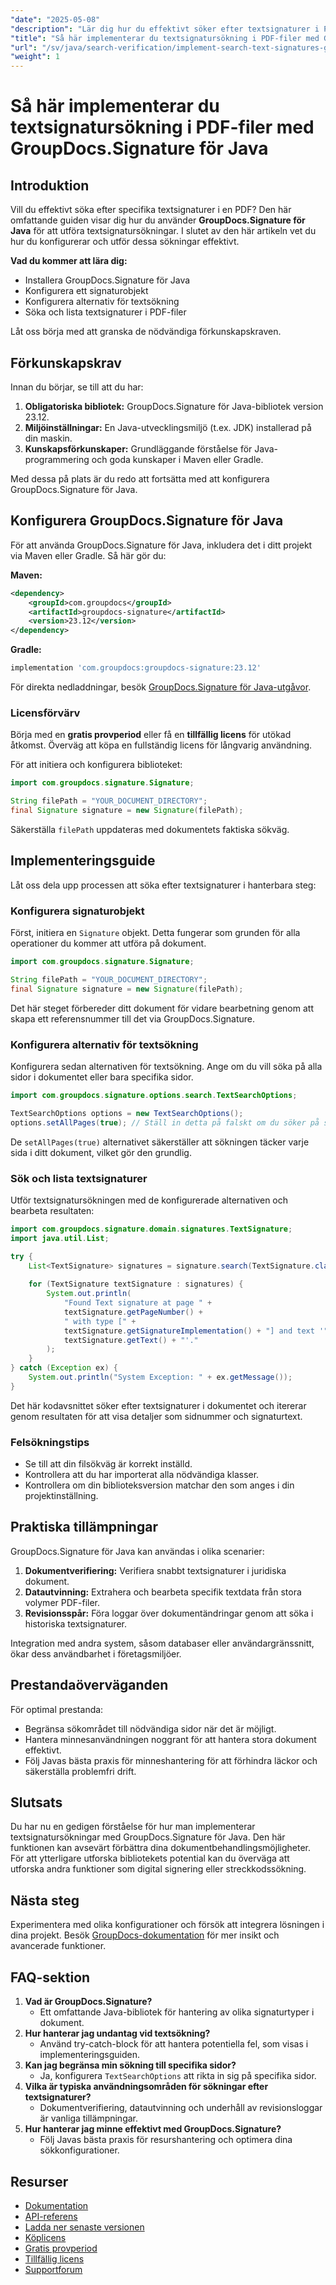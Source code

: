 ```yaml
---
"date": "2025-05-08"
"description": "Lär dig hur du effektivt söker efter textsignaturer i PDF-filer med GroupDocs.Signature för Java. Följ den här steg-för-steg-guiden för att förbättra dina dokumentbehandlingsfunktioner."
"title": "Så här implementerar du textsignatursökning i PDF-filer med GroupDocs.Signature för Java"
"url": "/sv/java/search-verification/implement-search-text-signatures-groupdocs-java-pdf/"
"weight": 1
---
```


# Så här implementerar du textsignatursökning i PDF-filer med GroupDocs.Signature för Java

## Introduktion

Vill du effektivt söka efter specifika textsignaturer i en PDF? Den här omfattande guiden visar dig hur du använder **GroupDocs.Signature för Java** för att utföra textsignatursökningar. I slutet av den här artikeln vet du hur du konfigurerar och utför dessa sökningar effektivt.

**Vad du kommer att lära dig:**
- Installera GroupDocs.Signature för Java
- Konfigurera ett signaturobjekt
- Konfigurera alternativ för textsökning
- Söka och lista textsignaturer i PDF-filer

Låt oss börja med att granska de nödvändiga förkunskapskraven.

## Förkunskapskrav

Innan du börjar, se till att du har:
1. **Obligatoriska bibliotek:** GroupDocs.Signature för Java-bibliotek version 23.12.
2. **Miljöinställningar:** En Java-utvecklingsmiljö (t.ex. JDK) installerad på din maskin.
3. **Kunskapsförkunskaper:** Grundläggande förståelse för Java-programmering och goda kunskaper i Maven eller Gradle.

Med dessa på plats är du redo att fortsätta med att konfigurera GroupDocs.Signature för Java.

## Konfigurera GroupDocs.Signature för Java

För att använda GroupDocs.Signature för Java, inkludera det i ditt projekt via Maven eller Gradle. Så här gör du:

**Maven:**
```xml
<dependency>
    <groupId>com.groupdocs</groupId>
    <artifactId>groupdocs-signature</artifactId>
    <version>23.12</version>
</dependency>
```

**Gradle:**
```gradle
implementation 'com.groupdocs:groupdocs-signature:23.12'
```

För direkta nedladdningar, besök [GroupDocs.Signature för Java-utgåvor](https://releases.groupdocs.com/signature/java/).

### Licensförvärv

Börja med en **gratis provperiod** eller få en **tillfällig licens** för utökad åtkomst. Överväg att köpa en fullständig licens för långvarig användning.

För att initiera och konfigurera biblioteket:
```java
import com.groupdocs.signature.Signature;

String filePath = "YOUR_DOCUMENT_DIRECTORY";
final Signature signature = new Signature(filePath);
```

Säkerställa `filePath` uppdateras med dokumentets faktiska sökväg.

## Implementeringsguide

Låt oss dela upp processen att söka efter textsignaturer i hanterbara steg:

### Konfigurera signaturobjekt

Först, initiera en `Signature` objekt. Detta fungerar som grunden för alla operationer du kommer att utföra på dokument.
```java
import com.groupdocs.signature.Signature;

String filePath = "YOUR_DOCUMENT_DIRECTORY";
final Signature signature = new Signature(filePath);
```

Det här steget förbereder ditt dokument för vidare bearbetning genom att skapa ett referensnummer till det via GroupDocs.Signature.

### Konfigurera alternativ för textsökning

Konfigurera sedan alternativen för textsökning. Ange om du vill söka på alla sidor i dokumentet eller bara specifika sidor.
```java
import com.groupdocs.signature.options.search.TextSearchOptions;

TextSearchOptions options = new TextSearchOptions();
options.setAllPages(true); // Ställ in detta på falskt om du söker på specifika sidor
```
De `setAllPages(true)` alternativet säkerställer att sökningen täcker varje sida i ditt dokument, vilket gör den grundlig.

### Sök och lista textsignaturer

Utför textsignatursökningen med de konfigurerade alternativen och bearbeta resultaten:
```java
import com.groupdocs.signature.domain.signatures.TextSignature;
import java.util.List;

try {
    List<TextSignature> signatures = signature.search(TextSignature.class, options);
    
    for (TextSignature textSignature : signatures) {
        System.out.println(
            "Found Text signature at page " +
            textSignature.getPageNumber() + 
            " with type [" +
            textSignature.getSignatureImplementation() + "] and text '" +
            textSignature.getText() + "'."
        );
    }
} catch (Exception ex) {
    System.out.println("System Exception: " + ex.getMessage());
}
```

Det här kodavsnittet söker efter textsignaturer i dokumentet och itererar genom resultaten för att visa detaljer som sidnummer och signaturtext.

### Felsökningstips

- Se till att din filsökväg är korrekt inställd.
- Kontrollera att du har importerat alla nödvändiga klasser.
- Kontrollera om din biblioteksversion matchar den som anges i din projektinställning.

## Praktiska tillämpningar

GroupDocs.Signature för Java kan användas i olika scenarier:
1. **Dokumentverifiering:** Verifiera snabbt textsignaturer i juridiska dokument.
2. **Datautvinning:** Extrahera och bearbeta specifik textdata från stora volymer PDF-filer.
3. **Revisionsspår:** Föra loggar över dokumentändringar genom att söka i historiska textsignaturer.

Integration med andra system, såsom databaser eller användargränssnitt, ökar dess användbarhet i företagsmiljöer.

## Prestandaöverväganden

För optimal prestanda:
- Begränsa sökområdet till nödvändiga sidor när det är möjligt.
- Hantera minnesanvändningen noggrant för att hantera stora dokument effektivt.
- Följ Javas bästa praxis för minneshantering för att förhindra läckor och säkerställa problemfri drift.

## Slutsats

Du har nu en gedigen förståelse för hur man implementerar textsignatursökningar med GroupDocs.Signature för Java. Den här funktionen kan avsevärt förbättra dina dokumentbehandlingsmöjligheter. För att ytterligare utforska bibliotekets potential kan du överväga att utforska andra funktioner som digital signering eller streckkodssökning.

## Nästa steg

Experimentera med olika konfigurationer och försök att integrera lösningen i dina projekt. Besök [GroupDocs-dokumentation](https://docs.groupdocs.com/signature/java/) för mer insikt och avancerade funktioner.

## FAQ-sektion

1. **Vad är GroupDocs.Signature?**
   - Ett omfattande Java-bibliotek för hantering av olika signaturtyper i dokument.
2. **Hur hanterar jag undantag vid textsökning?**
   - Använd try-catch-block för att hantera potentiella fel, som visas i implementeringsguiden.
3. **Kan jag begränsa min sökning till specifika sidor?**
   - Ja, konfigurera `TextSearchOptions` att rikta in sig på specifika sidor.
4. **Vilka är typiska användningsområden för sökningar efter textsignaturer?**
   - Dokumentverifiering, datautvinning och underhåll av revisionsloggar är vanliga tillämpningar.
5. **Hur hanterar jag minne effektivt med GroupDocs.Signature?**
   - Följ Javas bästa praxis för resurshantering och optimera dina sökkonfigurationer.

## Resurser

- [Dokumentation](https://docs.groupdocs.com/signature/java/)
- [API-referens](https://reference.groupdocs.com/signature/java/)
- [Ladda ner senaste versionen](https://releases.groupdocs.com/signature/java/)
- [Köplicens](https://purchase.groupdocs.com/buy)
- [Gratis provperiod](https://releases.groupdocs.com/signature/java/)
- [Tillfällig licens](https://purchase.groupdocs.com/temporary-license/)
- [Supportforum](https://forum.groupdocs.com/c/signature/)